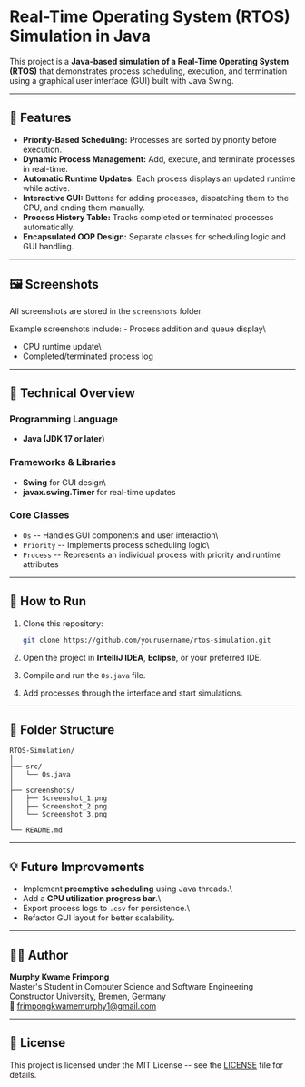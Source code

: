 # Real-Time Operating System (RTOS) Simulation in Java

This project is a **Java-based simulation of a Real-Time Operating
System (RTOS)** that demonstrates process scheduling, execution, and
termination using a graphical user interface (GUI) built with Java
Swing.

------------------------------------------------------------------------

## 🧩 Features

-   **Priority-Based Scheduling:** Processes are sorted by priority
    before execution.
-   **Dynamic Process Management:** Add, execute, and terminate
    processes in real-time.
-   **Automatic Runtime Updates:** Each process displays an updated
    runtime while active.
-   **Interactive GUI:** Buttons for adding processes, dispatching them
    to the CPU, and ending them manually.
-   **Process History Table:** Tracks completed or terminated processes
    automatically.
-   **Encapsulated OOP Design:** Separate classes for scheduling logic
    and GUI handling.

------------------------------------------------------------------------

## 🖼️ Screenshots

All screenshots are stored in the `screenshots` folder.

Example screenshots include: - Process addition and queue display\
- CPU runtime update\
- Completed/terminated process log

------------------------------------------------------------------------

## 🧠 Technical Overview

### Programming Language

-   **Java (JDK 17 or later)**

### Frameworks & Libraries

-   **Swing** for GUI design\
-   **javax.swing.Timer** for real-time updates

### Core Classes

-   `Os` -- Handles GUI components and user interaction\
-   `Priority` -- Implements process scheduling logic\
-   `Process` -- Represents an individual process with priority and
    runtime attributes

------------------------------------------------------------------------

## 🚀 How to Run

1.  Clone this repository:

    ``` bash
    git clone https://github.com/yourusername/rtos-simulation.git
    ```

2.  Open the project in **IntelliJ IDEA**, **Eclipse**, or your
    preferred IDE.

3.  Compile and run the `Os.java` file.

4.  Add processes through the interface and start simulations.

------------------------------------------------------------------------

## 📁 Folder Structure

    RTOS-Simulation/
    │
    ├── src/
    │   └── Os.java
    │
    ├── screenshots/
    │   ├── Screenshot_1.png
    │   ├── Screenshot_2.png
    │   └── Screenshot_3.png
    │
    └── README.md

------------------------------------------------------------------------

## 💡 Future Improvements

-   Implement **preemptive scheduling** using Java threads.\
-   Add a **CPU utilization progress bar**.\
-   Export process logs to `.csv` for persistence.\
-   Refactor GUI layout for better scalability.

------------------------------------------------------------------------

## 👨‍💻 Author

**Murphy Kwame Frimpong**\
Master's Student in Computer Science and Software Engineering\
Constructor University, Bremen, Germany\
📧 frimpongkwamemurphy1@gmail.com

------------------------------------------------------------------------

## 🏁 License

This project is licensed under the MIT License -- see the
[LICENSE](LICENSE) file for details.
